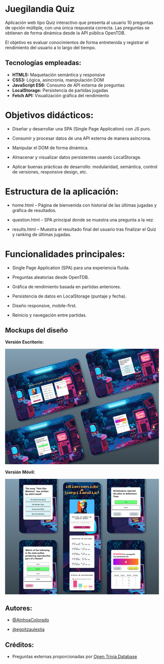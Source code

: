 
# Juegilandia Quiz

Aplicación web tipo Quiz interactivo que presenta al usuario 10 preguntas de opción múltiple, con una única respuesta correcta. Las preguntas se obtienen de forma dinámica desde la API pública OpenTDB.

El objetivo es evaluar conocimientos de forma entretenida y registrar el rendimiento del usuario a lo largo del tiempo.

## Tecnologías empleadas: 

- **HTML5:** Maquetación semántica y responsive
- **CSS3:** Lógica, asincronía, manipulación DOM
- **JavaScript ES6:** Consumo de API externa de preguntas
- **LocalStorage:** Persistencia de partidas jugadas
- **Fetch API:** Visualización gráfica del rendimiento



# Objetivos didácticos:

- Diseñar y desarrollar una SPA (Single Page Application) con JS puro.


- Consumir y procesar datos de una API externa de manera asíncrona.


- Manipular el DOM de forma dinámica.


- Almacenar y visualizar datos persistentes usando LocalStorage.


- Aplicar buenas prácticas de desarrollo: modularidad, semántica, control de versiones, responsive design, etc.


# Estructura de la aplicación:
- home.html – Página de bienvenida con historial de las últimas jugadas y gráfica de resultados.

- question.html – SPA principal donde se muestra una pregunta a la vez.

- results.html – Muestra el resultado final del usuario tras finalizar el Quiz y ranking de últimas jugadas.

# Funcionalidades principales:

- Single Page Application (SPA) para una experiencia fluida.


- Preguntas aleatorias desde OpenTDB.


- Gráfica de rendimiento basada en partidas anteriores.

- Persistencia de datos en LocalStorage (puntaje y fecha).


- Diseño responsive, mobile-first.


- Reinicio y navegación entre partidas.

## Mockups del diseño

**Versión Escritorio:**

![Versión Escritorio](./capturas/Mockup%20PC.png)


**Versión Móvil:**

![Versión Escritorio](./capturas/Mockup%20Movil.png)

## Autores:

- [@AinhoaColorado](https://github.com/AinhoaColorado)

- [@egoitzaulestia](https://github.com/egoitzaulestia)

## Créditos:
- Preguntas externas proporcionadas por [Open Trivia Database](https://opentdb.com/)


 

